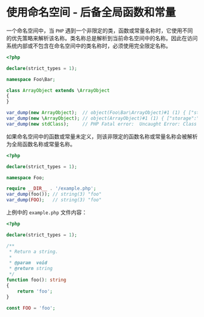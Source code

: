 # 使用命名空间 - 后备全局函数和常量

一个命名空间中，当 `PHP` 遇到一个非限定的类，函数或常量名称时，它使用不同的优先策略来解析该名称。类名称总是解析到当前命名空间中的名称。因此在访问系统内部或不包含在命名空间中的类名称时，必须使用完全限定名称。

```php
<?php

declare(strict_types = 1);

namespace Foo\Bar;

class ArrayObject extends \ArrayObject
{
}

var_dump(new ArrayObject);  // object(Foo\Bar\ArrayObject)#1 (1) { ["storage":"ArrayObject":private]=> array(0) { } }
var_dump(new \ArrayObject); // object(ArrayObject)#1 (1) { ["storage":"ArrayObject":private]=> array(0) { } }
var_dump(new stdClass);     // PHP Fatal error:  Uncaught Error: Class 'Foo\Bar\stdClass' not found.

```

如果命名空间中的函数或常量未定义，则该非限定的函数名称或常量名称会被解析为全局函数名称或常量名称。

```php
<?php

declare(strict_types = 1);

namespace Foo;

require __DIR__ . '/example.php';
var_dump(foo()); // string(3) "foo"
var_dump(FOO);   // string(3) "foo"

```

上例中的 `example.php` 文件内容：

```php
<?php

declare(strict_types = 1);

/**
 * Return a string.
 *
 * @param  void
 * @return string
 */
function foo(): string
{
    return 'foo';
}

const FOO = 'foo';

```


